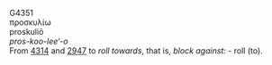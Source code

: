G4351  
προσκυλίω  
proskuliō  
*pros-koo-lee‘-o*  
From [4314](g4314) and [2947](g2947) to *roll* *towards*, that is,
*block* *against:* - roll (to).  
